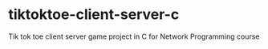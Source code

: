 # tiktoktoe-client-server-c
Tik tok toe client server game project in C for Network Programming course

